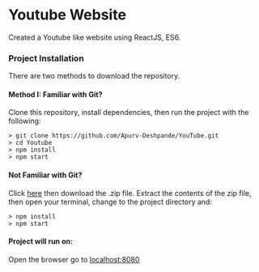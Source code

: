 # Youtube Website
Created a Youtube like website using ReactJS, ES6.

### Project Installation

There are two methods to download the repository.

#### Method I: Familiar with Git?
Clone this repository, install dependencies, then run the project with the following:

```
> git clone https://github.com/Apurv-Deshpande/YouTube.git
> cd Youtube
> npm install
> npm start
```

#### Not Familiar with Git?
Click [here](https://github.com/Apurv-Deshpande/YouTube.git) then download the .zip file. Extract the contents of the zip file, then open your terminal, change to the project directory and:

```
> npm install
> npm start
```
#### Project will run on:
Open the browser go to [localhost:8080](http://localhost:8080)  
